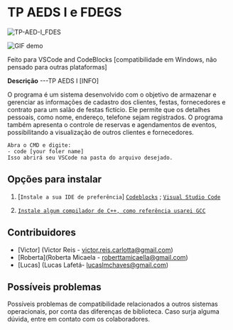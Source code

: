 # TP AEDS I e FDEGS

![TP-AED-I_FDES](https://cdn.discordapp.com/attachments/912077509850447922/1123678246605684807/sexting.gif)





![GIF demo](https://cdn.discordapp.com/attachments/912077509850447922/1123678261952663572/star.gif)

Feito para VSCode and CodeBlocks [compatibilidade em Windows, não pensado para outras plataformas]

**Descrição**
---TP AEDS I [INFO]

O programa é um sistema desenvolvido com o objetivo de armazenar e gerenciar as informações de cadastro dos clientes, festas, fornecedores e contrato para um salão de festas fictício. Ele permite que os detalhes pessoais, como nome, endereço, telefone sejam registrados. O programa também apresenta o controle de reservas e agendamentos de eventos, possibilitando a visualização de outros clientes e fornecedores. 

```
Abra o CMD e digite:
- code [your foler name]
Isso abrirá seu VSCode na pasta do arquivo desejado.

```

**Opções para instalar**
---

1.  [`Instale a sua IDE de preferência`]
    [`Codeblocks`](https://www.codeblocks.org/downloads/) ; [`Visual Studio Code`](https://code.visualstudio.com)

2. [`Instale algum compilador de C++, como referência usarei GCC`](https://gcc.gnu.org)
   
    


**Contribuidores**
---
+ [Victor] (Victor Reis - victor.reis.carlotta@gmail.com)
+ [Roberta](Roberta Micaela - roberttamicaella@gmail.com) 
+ [Lucas] (Lucas Lafetá- lucaslmchaves@gmail.com)


**Possíveis problemas**
---

Possíveis problemas de compatibilidade relacionados a outros sistemas operacionais, por conta das diferenças de biblioteca. Caso surja alguma dúvida, entre em contato com os colaboradores.

